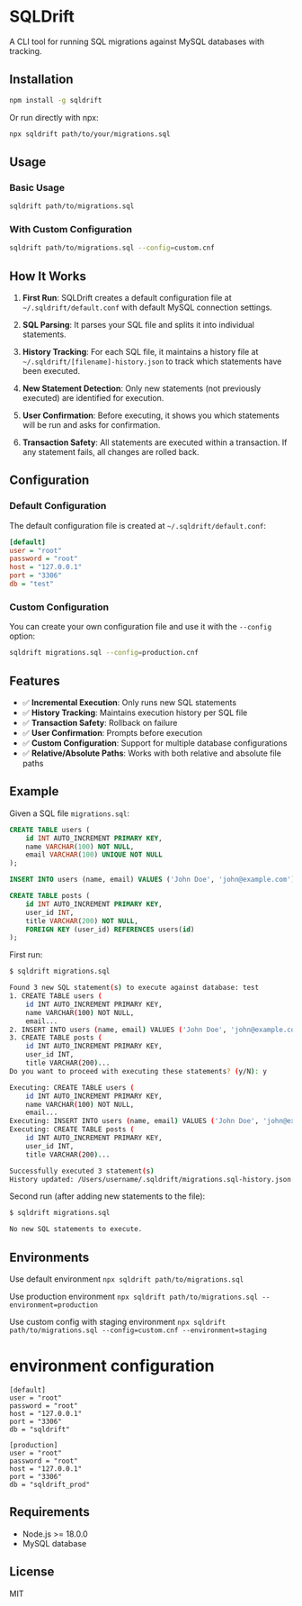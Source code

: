 # SQLDrift

A CLI tool for running SQL migrations against MySQL databases with tracking.

## Installation

```bash
npm install -g sqldrift
```

Or run directly with npx:

```bash
npx sqldrift path/to/your/migrations.sql
```

## Usage

### Basic Usage

```bash
sqldrift path/to/migrations.sql
```

### With Custom Configuration

```bash
sqldrift path/to/migrations.sql --config=custom.cnf
```

## How It Works

1. **First Run**: SQLDrift creates a default configuration file at `~/.sqldrift/default.conf` with default MySQL connection settings.

2. **SQL Parsing**: It parses your SQL file and splits it into individual statements.

3. **History Tracking**: For each SQL file, it maintains a history file at `~/.sqldrift/[filename]-history.json` to track which statements have been executed.

4. **New Statement Detection**: Only new statements (not previously executed) are identified for execution.

5. **User Confirmation**: Before executing, it shows you which statements will be run and asks for confirmation.

6. **Transaction Safety**: All statements are executed within a transaction. If any statement fails, all changes are rolled back.

## Configuration

### Default Configuration

The default configuration file is created at `~/.sqldrift/default.conf`:

```ini
[default]
user = "root"
password = "root"
host = "127.0.0.1"
port = "3306"
db = "test"
```

### Custom Configuration

You can create your own configuration file and use it with the `--config` option:

```bash
sqldrift migrations.sql --config=production.cnf
```

## Features

- ✅ **Incremental Execution**: Only runs new SQL statements
- ✅ **History Tracking**: Maintains execution history per SQL file
- ✅ **Transaction Safety**: Rollback on failure
- ✅ **User Confirmation**: Prompts before execution
- ✅ **Custom Configuration**: Support for multiple database configurations
- ✅ **Relative/Absolute Paths**: Works with both relative and absolute file paths

## Example

Given a SQL file `migrations.sql`:

```sql
CREATE TABLE users (
    id INT AUTO_INCREMENT PRIMARY KEY,
    name VARCHAR(100) NOT NULL,
    email VARCHAR(100) UNIQUE NOT NULL
);

INSERT INTO users (name, email) VALUES ('John Doe', 'john@example.com');

CREATE TABLE posts (
    id INT AUTO_INCREMENT PRIMARY KEY,
    user_id INT,
    title VARCHAR(200) NOT NULL,
    FOREIGN KEY (user_id) REFERENCES users(id)
);
```

First run:
```bash
$ sqldrift migrations.sql

Found 3 new SQL statement(s) to execute against database: test
1. CREATE TABLE users (
    id INT AUTO_INCREMENT PRIMARY KEY,
    name VARCHAR(100) NOT NULL,
    email...
2. INSERT INTO users (name, email) VALUES ('John Doe', 'john@example.com')
3. CREATE TABLE posts (
    id INT AUTO_INCREMENT PRIMARY KEY,
    user_id INT,
    title VARCHAR(200)...
Do you want to proceed with executing these statements? (y/N): y

Executing: CREATE TABLE users (
    id INT AUTO_INCREMENT PRIMARY KEY,
    name VARCHAR(100) NOT NULL,
    email...
Executing: INSERT INTO users (name, email) VALUES ('John Doe', 'john@example.com')
Executing: CREATE TABLE posts (
    id INT AUTO_INCREMENT PRIMARY KEY,
    user_id INT,
    title VARCHAR(200)...

Successfully executed 3 statement(s)
History updated: /Users/username/.sqldrift/migrations.sql-history.json
```

Second run (after adding new statements to the file):
```bash
$ sqldrift migrations.sql

No new SQL statements to execute.
```
## Environments

 Use default environment
`npx sqldrift path/to/migrations.sql`

 Use production environment
`npx sqldrift path/to/migrations.sql --environment=production`

 Use custom config with staging environment
`npx sqldrift path/to/migrations.sql --config=custom.cnf --environment=staging`

# environment configuration

```
[default]
user = "root"
password = "root"
host = "127.0.0.1"
port = "3306"
db = "sqldrift"

[production]
user = "root"
password = "root"
host = "127.0.0.1"
port = "3306"
db = "sqldrift_prod"
```

## Requirements

- Node.js >= 18.0.0
- MySQL database

## License

MIT